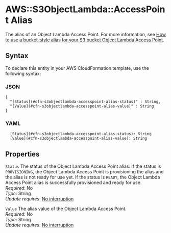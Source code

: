 # AWS::S3ObjectLambda::AccessPoint Alias<a name="aws-properties-s3objectlambda-accesspoint-alias"></a>

The alias of an Object Lambda Access Point\. For more information, see [How to use a bucket\-style alias for your S3 bucket Object Lambda Access Point](https://docs.aws.amazon.com/AmazonS3/latest/userguide/olap-use.html#ol-access-points-alias)\.

## Syntax<a name="aws-properties-s3objectlambda-accesspoint-alias-syntax"></a>

To declare this entity in your AWS CloudFormation template, use the following syntax:

### JSON<a name="aws-properties-s3objectlambda-accesspoint-alias-syntax.json"></a>

```
{
  "[Status](#cfn-s3objectlambda-accesspoint-alias-status)" : String,
  "[Value](#cfn-s3objectlambda-accesspoint-alias-value)" : String
}
```

### YAML<a name="aws-properties-s3objectlambda-accesspoint-alias-syntax.yaml"></a>

```
  [Status](#cfn-s3objectlambda-accesspoint-alias-status): String
  [Value](#cfn-s3objectlambda-accesspoint-alias-value): String
```

## Properties<a name="aws-properties-s3objectlambda-accesspoint-alias-properties"></a>

`Status` <a name="cfn-s3objectlambda-accesspoint-alias-status"></a>
The status of the Object Lambda Access Point alias\. If the status is `PROVISIONING`, the Object Lambda Access Point is provisioning the alias and the alias is not ready for use yet\. If the status is `READY`, the Object Lambda Access Point alias is successfully provisioned and ready for use\.  
_Required_: No  
_Type_: String  
_Update requires_: [No interruption](https://docs.aws.amazon.com/AWSCloudFormation/latest/UserGuide/using-cfn-updating-stacks-update-behaviors.html#update-no-interrupt)

`Value` <a name="cfn-s3objectlambda-accesspoint-alias-value"></a>
The alias value of the Object Lambda Access Point\.  
_Required_: No  
_Type_: String  
_Update requires_: [No interruption](https://docs.aws.amazon.com/AWSCloudFormation/latest/UserGuide/using-cfn-updating-stacks-update-behaviors.html#update-no-interrupt)
